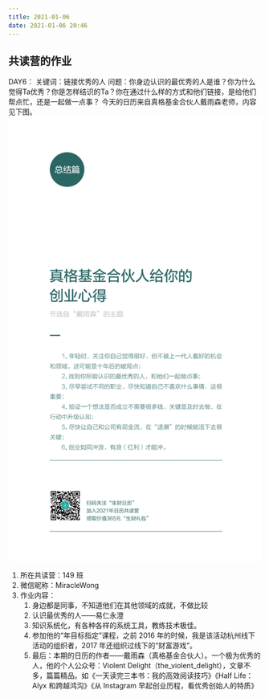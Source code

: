```yaml
---
title: 2021-01-06
date: 2021-01-06 20:46
---
```


## 共读营的作业  
DAY6：
关键词：链接优秀的人
问题：你身边认识的最优秀的人是谁？你为什么觉得Ta优秀？你是怎样结识的Ta？你在通过什么样的方式和他们链接，是给他们帮点忙，还是一起做一点事？
今天的日历来自真格基金合伙人戴雨森老师，内容见下图。![](./_image/2021-01-06/cal-2021-01-06.png)

1. 所在共读营：149 班
2. 微信昵称：MiracleWong
3. 作业内容：
    1. 身边都是同事，不知道他们在其他领域的成就，不做比较
    2. 认识最优秀的人——易仁永澄
    3. 知识系统化，有各种各样的系统工具，教练技术极佳。
    4. 参加他的“年目标指定”课程，之前 2016 年的时候，我是该活动杭州线下活动的组织者，2017 年还组织过线下的“财富游戏”。
    5. 最后：本期的日历的作者——戴雨森（真格基金合伙人）。一个极为优秀的人，他的个人公众号：Violent Delight（the_violent_delight），文章不多，篇篇精品。如《一天读完三本书：我的高效阅读技巧》《Half Life：Alyx 和跨越鸿沟》《从 Instagram 早起创业历程，看优秀创始人的特质》
